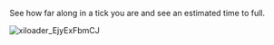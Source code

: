 See how far along in a tick you are and see an estimated time to full.

![xiloader_EjyExFbmCJ](https://github.com/RaraProjects/rest/assets/72292212/b734ffe2-d1ca-45f4-957e-df585b2cb7ae)
